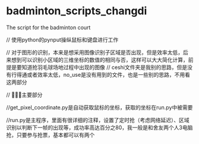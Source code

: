 # badminton_scripts_changdi
The script for the badminton court

// 使用python的pynput操纵鼠标和键盘进行工作

// 对于图形的识别，本来是想采用图像识别子区域是否出现，但是效率太低，后来想到可以识别小区域的三维坐标的数值的相同与否，这样可以大大简化计算，前提是要知道抢羽毛球场地过程中出现的图像
// ceshi文件夹是我别的思路，但是没有行得通或者效率太低，no_use是没有用到的文件，也是一些别的思路，不用看这两部分


// 🔺🔺🔺主要部分

//get_pixel_coordinate.py是自动获取鼠标的坐标，获取的坐标在run.py中被需要

//run.py是主程序，里面有很详细的注释，设置了定时抢（考虑网络延迟）、区域识别以判断下一帧的出现等，成功率高达百分之80，我一般是和舍友两个人3电脑抢，只要参与抢票，基本都可以有两个
